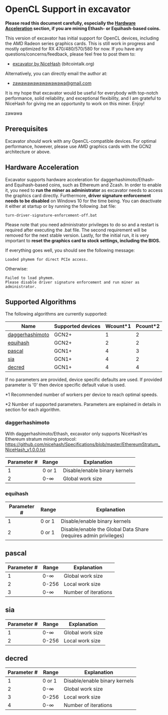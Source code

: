 ﻿# OpenCL Support in excavator

**Please read this document carefully, especially the [Hardware Acceleration](#hardwareacceleration) section, if you are mining Ethash- or Equihash-based coins.** 

This version of excavator has initial support for OpenCL devices,
including the AMD Radeon series graphics cards. This is still work in
progress and mostly optimized for RX 470/480/570/580 for now. 
If you have any questions/concerns/feedback, please feel free
to post them to:

* [excavator by NiceHash](https://bitcointalk.org/index.php?topic=1777827) (bitcointalk.org)

Alternatively, you can directly email the author at:

* [zawawawawawawawawa@gmail.com](mailto:zawawawawawawawawa@gmail.com)

It is my hope that excavator would be useful for everybody with
top-notch performance, solid reliability, and exceptional flexibility,
and I am grateful to NiceHash for giving me an opportunity to work on this miner.
Enjoy!

zawawa


## Prerequisites

Excavator *should* work with any OpenCL-compatible devices. For optimal performance,
however, please use AMD graphics cards with 
the GCN2 architecture or above.


## <a name="hardwareacceleration"></a> Hardware Acceleration

Excavator supports hardware acceleration for daggerhashimoto/Ethash- and Equihash-based 
coins, such as Ethereum and Zcash. In order to enable it, you need to **run 
the miner as administrator** as excavator needs to access the graphics 
card directly. Furthermore, **driver signature enforcement needs to be 
disabled** on Windows 10 for the time being. You can deactivate
it either at startup or by running the following .bat file:

    turn-driver-signature-enforcement-off.bat

Please note that you need administrator privileges to do so and 
a restart is required after executing the .bat file. The second 
requirement will be removed for the next stable version. Lastly, for the initial run,
it is very important to **reset the graphics card to stock settings, including the BIOS.**

If everything goes well, you should see the following message:

    Loaded phymem for direct PCIe access.
    
Otherwise:

    Failed to load phymem.
    Please disable driver signature enforcement and run miner as administrator.


## Supported Algorithms

The following algorithms are currently supported:

Name | Supported devices | Wcount*1 | Pcount*2
-----------------|----------|---------|----
[daggerhashimoto](#daggerhashimoto) | GCN2+ | 1 | 2
[equihash](#equihash) | GCN2+ | 2 | 2
[pascal](#pascal) | GCN1+ | 4 | 3
[sia](#sia) | GCN1+ | 4 | 2
[decred](#decred) | GCN1+ | 4 | 4

If no parameters are provided, device specific defaults are used. If provided parameter is '0' then device specific default value is used.

*1 Recommended number of workers per device to reach optimal speeds.

*2 Number of supported parameters. Parameters are explained in details in section for each algorithm.


### <a name="daggerhashimoto"></a> daggerhashimoto

With daggerhashimoto/Ethash, excavator only supports NiceHash'es Ethereum stratum mining protocol:
https://github.com/nicehash/Specifications/blob/master/EthereumStratum_NiceHash_v1.0.0.txt

Parameter # | Range | Explanation
-----------------|----------|---------
1 | 0 or 1 | Disable/enable binary kernels
2 | 0-∞ | Global work size


### <a name="equihash"></a> equihash

Parameter # | Range | Explanation
-----------------|----------|---------
1 | 0 or 1 | Disable/enable binary kernels
2 | 0 or 1 | Disable/enable the Global Data Share (requires admin privileges)


## <a name="pascal"></a> pascal

Parameter # | Range | Explanation
-----------------|----------|---------
1 | 0-∞ | Global work size
2 | 0-256 | Local work size
3 | 0-∞ | Number of iterations


## <a name="sia"></a> sia

Parameter # | Range | Explanation
-----------------|----------|---------
1 | 0-∞ | Global work size
2 | 0-256 | Local work size


## <a name="decred"></a> decred

Parameter # | Range | Explanation
-----------------|----------|---------
1 | 0 or 1 | Disable/enable binary kernels
2 | 0-∞ | Global work size
3 | 0-256 | Local work size
4 | 0-∞ | Number of iterations
